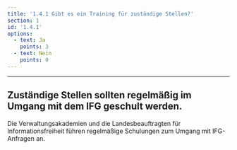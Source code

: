 ```yaml
---
title: '1.4.1 Gibt es ein Training für zuständige Stellen?'
section: 1
id: '1.4.1'
options:
  - text: Ja
    points: 3
  - text: Nein
    points: 0
---
```

---
## Zuständige Stellen sollten regelmäßig im Umgang mit dem IFG geschult werden.

Die Verwaltungsakademien und die Landesbeauftragten für Informationsfreiheit führen regelmäßige Schulungen zum Umgang mit IFG-Anfragen an.
